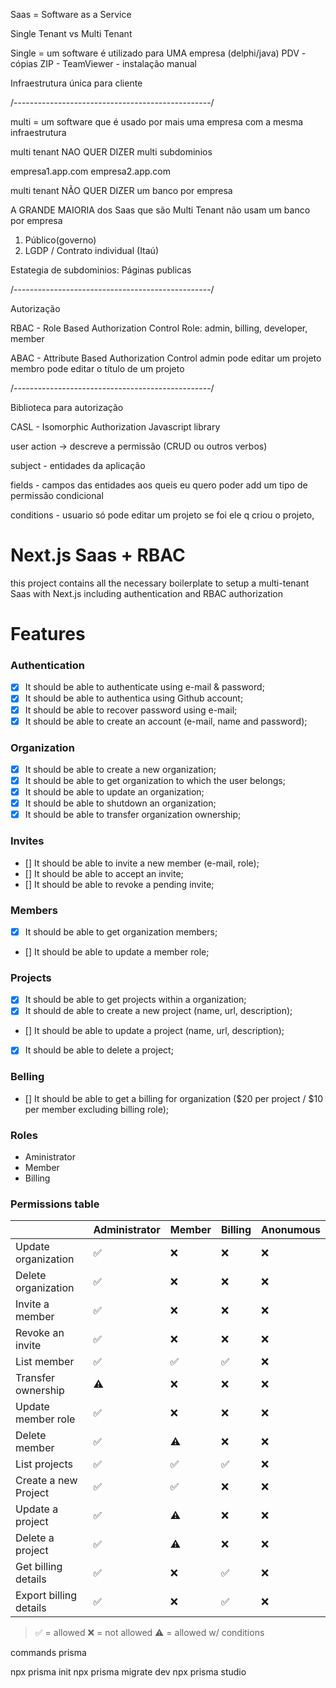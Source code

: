 Saas = Software as a Service

Single Tenant vs Multi Tenant

Single = um software é utilizado para UMA empresa (delphi/java) PDV - cópias ZIP - TeamViewer - instalação manual

Infraestrutura única para cliente

/-------------------------------------------------/

multi = um software que é usado por mais uma empresa com a mesma infraestrutura

multi tenant NAO QUER DIZER multi subdominios

empresa1.app.com
empresa2.app.com

multi tenant NÃO QUER DIZER um banco por empresa

A GRANDE MAIORIA dos Saas que são Multi Tenant não usam um banco por empresa

1. Público(governo)
2. LGDP / Contrato individual (Itaú)

Estategia de subdominios: Páginas publicas

/-------------------------------------------------/

Autorização

RBAC - Role Based Authorization Control
Role: admin, billing, developer, member

ABAC - Attribute Based Authorization Control
admin pode editar um projeto
membro pode editar o título de um projeto

/-------------------------------------------------/

Biblioteca para autorização

CASL - Isomorphic Authorization Javascript library

user action -> descreve a permissão (CRUD ou outros verbos)

subject - entidades da aplicação

fields - campos das entidades aos queis eu quero poder add um tipo de permissão condicional

conditions - usuario só pode editar um projeto se foi ele q criou o projeto,

# Next.js Saas + RBAC

this project contains all the necessary boilerplate to setup a multi-tenant Saas with Next.js including authentication and RBAC authorization

# Features

### Authentication

- [x] It should be able to authenticate using e-mail & password;
- [x] It should be able to authentica using Github account;
- [x] It should be able to recover password using e-mail;
- [x] It should be able to create an account (e-mail, name and password);

### Organization

- [x] It should be able to create a new organization;
- [x] It should be able to get organization to which the user belongs;
- [x] It should be able to update an organization;
- [x] It should be able to shutdown an organization;
- [x] It should be able to transfer organization ownership;

### Invites

- [] It should be able to invite a new member (e-mail, role);
- [] It should be able to accept an invite;
- [] It should be able to revoke a pending invite;

### Members

- [x] It should be able to get organization members;
- [] It should be able to update a member role;

### Projects

- [x] It should be able to get projects within a organization;
- [x] It should de able to create a new project (name, url, description);
- [] It should be able to update a project (name, url, description);
- [x] It should be able to delete a project;

### Belling

- [] It should be able to get a billing for organization ($20 per project / $10 per member excluding billing role);

### Roles

- Aministrator
- Member
- Billing

### Permissions table

|                        | Administrator | Member | Billing | Anonumous |
| ---------------------- | ------------- | ------ | ------- | --------- |
| Update organization    | ✅            | ❌     | ❌      | ❌        |
| Delete organization    | ✅            | ❌     | ❌      | ❌        |
| Invite a member        | ✅            | ❌     | ❌      | ❌        |
| Revoke an invite       | ✅            | ❌     | ❌      | ❌        |
| List member            | ✅            | ✅     | ✅      | ❌        |
| Transfer ownership     | ⚠            | ❌     | ❌      | ❌        |
| Update member role     | ✅            | ❌     | ❌      | ❌        |
| Delete member          | ✅            | ⚠     | ❌      | ❌        |
| List projects          | ✅            | ✅     | ✅      | ❌        |
| Create a new Project   | ✅            | ✅     | ❌      | ❌        |
| Update a project       | ✅            | ⚠     | ❌      | ❌        |
| Delete a project       | ✅            | ⚠     | ❌      | ❌        |
| Get billing details    | ✅            | ❌     | ✅      | ❌        |
| Export billing details | ✅            | ❌     | ✅      | ❌        |

> ✅ = allowed
> ❌ = not allowed
> ⚠ = allowed w/ conditions

commands prisma

npx prisma init
npx prisma migrate dev
npx prisma studio

